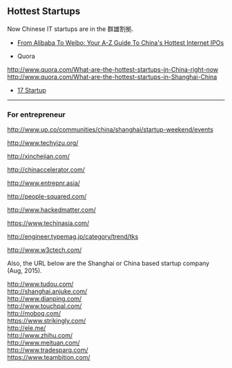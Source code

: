 ## Hottest Startups

Now Chinese IT startups are in the 群雄割拠.

- [From Alibaba To Weibo: Your A-Z Guide To China's Hottest Internet IPOs](http://www.forbes.com/sites/briansolomon/2014/03/19/from-alibaba-to-weibo-your-a-z-guide-to-chinas-hottest-internet-ipos/)

- Quora

http://www.quora.com/What-are-the-hottest-startups-in-China-right-now <BR>
http://www.quora.com/What-are-the-hottest-startups-in-Shanghai-China <BR>

- [17 Startup](http://17startup.com/)


-----
### For entrepreneur

http://www.up.co/communities/china/shanghai/startup-weekend/events

http://www.techyizu.org/

http://xinchejian.com/

http://chinaccelerator.com/

http://www.entrepnr.asia/

http://people-squared.com/

http://www.hackedmatter.com/

https://www.techinasia.com/

http://engineer.typemag.jp/category/trend/tks

http://www.w3ctech.com/


Also, the URL below are the Shanghai or China based startup company (Aug, 2015).

http://www.tudou.com/ <BR>
http://shanghai.anjuke.com/ <BR>
http://www.dianping.com/ <BR>
http://www.touchpal.com/ <BR>
http://moboq.com/ <BR>
https://www.strikingly.com/ <BR>
http://ele.me/ <BR>
http://www.zhihu.com/ <BR>
http://www.meituan.com/ <BR>
http://www.tradesparq.com/ <BR>
https://www.teambition.com/ <BR>

